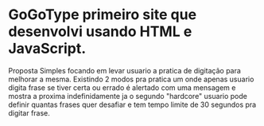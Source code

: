 # GoGoType primeiro site que desenvolvi usando HTML e JavaScript. 
Proposta Simples focando em levar usuario a pratica de digitação para melhorar a mesma.
Existindo 2 modos pra pratica um onde apenas usuario digita frase se tiver certa ou errado é alertado com uma mensagem e mostra a proxima indefinidamente
ja o segundo "hardcore" usuario pode definir quantas frases quer desafiar e tem tempo limite de 30 segundos pra digitar frase.
